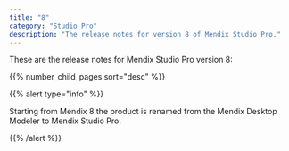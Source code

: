 ```yaml
---
title: "8"
category: "Studio Pro"
description: "The release notes for version 8 of Mendix Studio Pro."
---
```


These are the release notes for Mendix Studio Pro version 8:

{{% number_child_pages sort="desc" %}}

{{% alert type="info" %}}

Starting from Mendix 8 the product is renamed from the Mendix Desktop Modeler to Mendix Studio Pro.

{{% /alert %}}